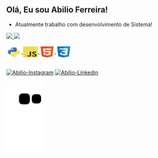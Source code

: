 ## Olá, Eu sou Abilio Ferreira!

- Atualmente trabalho com desenvolvimento de Sistema!

<div>
    <a href="https://github.com/abilioferreira"
    <img height="180" src="https://github-readme-stats.vercel.app/api?username=abilioferreira&show_icons=true&theme=dracula&include_all_commits=true&count_private-true"/>
    <img height="180" src="https://github-readme-stats.vercel.app/api?username=abilioferreira&show_icons=true&theme=dracula"/>
    <img height="180" src="https://github-readme-stats.vercel.app/api/top-langs/?username=abilioferreira&layout=compact&theme=dracula"/>
</div>

<div style="display: inline_block"><br>
    <img align="center" alt="Abilio-Python" height="30" width="40" src="https://raw.githubusercontent.com/devicons/devicon/master/icons/python/python-original.svg">
    <img align="center" alt="Abilio-Python" height="30" width="40" src="https://raw.githubusercontent.com/devicons/devicon/master/icons/javascript/javascript-original.svg">
    <img align="center" alt="Abilio-Python" height="30" width="40" src="https://raw.githubusercontent.com/devicons/devicon/master/icons/html5/html5-original.svg">
    <img align="center" alt="Abilio-Python" height="30" width="40" src="https://raw.githubusercontent.com/devicons/devicon/master/icons/css3/css3-original.svg">
    
</div>

##

<div>
    <a href="https://www.instagram.com/abilioferreira/" target="_blank">
        <img align="center" alt="Abilio-Instagram" src="https://img.shields.io/badge/Instagram-E4405F?style=for-the-badge&logo=instagram&logoColor=white" target="_blank"></a>
        <a href="https://www.linkedin.com/in/abílio-neto-07b128227/" target="_blank">
        <img align="center" alt="Abilio-Linkedin" src="https://img.shields.io/badge/LinkedIn-0077B5?style=for-the-badge&logo=linkedin&logoColor=white" target="_blank">
</div>
   
![snake gif](https://github.com/abilioferreira/abilioferreira/blob/output/github-contribution-grid-snake.svg) 
    
